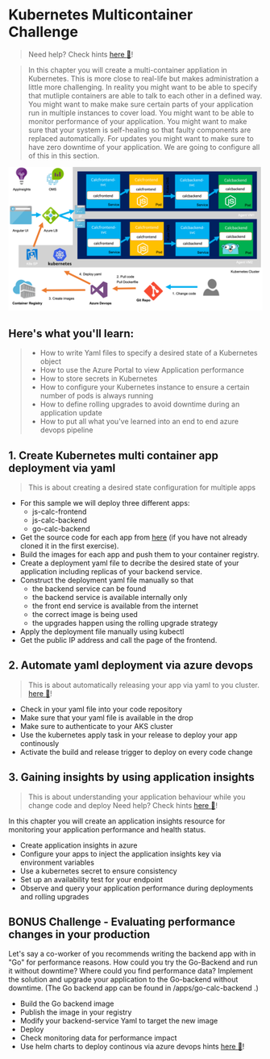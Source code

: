 # Kubernetes Multicontainer Challenge
> Need help? Check hints [here :blue_book:](hints/k8sMulti.md)!

> In this chapter you will create a multi-container appliation in Kubernetes. This is more close to real-life but makes administration a little more challenging. In reality you might want to be able to specify that mutliple containers are able to talk to each other in a defined way. You might want to make make sure certain parts of your application run in multiple instances to cover load. You might want to be able to monitor performance of your application. You might want to make sure that your system is self-healing so that faulty components are replaced automatically. For updates you might want to make sure to have zero downtime of your application. We are going to configure all of this in this section.

![](/img/challenge3.png)

## Here's what you'll learn:
>- How to write Yaml files to specify a desired state of a Kubernetes object
>- How to use the Azure Portal to view Application performance
>- How to store secrets in Kubernetes
>- How to configure your Kubernetes instance to ensure a certain number of pods is always running
>- How to define rolling upgrades to avoid downtime during an application update
>- How to put all what you've learned into an end to end azure devops pipeline


## 1. Create Kubernetes multi container app deployment via yaml 
> This is about creating a desired state configuration for multiple apps
- For this sample we will deploy three different apps:
  - js-calc-frontend
  - js-calc-backend
  - go-calc-backend
- Get the source code for each app from [here](https://github.com/denniszielke/phoenix/tree/master/apps) (if you have not already cloned it in the first exercise). 
- Build the images for each app and push them to your container registry.
- Create a deployment yaml file to decribe the desired state of your application including replicas of your backend service.
- Construct the deployment yaml file manually so that 
    - the backend service can be found
    - the backend service is available internally only
    - the front end service is available from the internet
    - the correct image is being used
    - the upgrades happen using the rolling upgrade strategy
- Apply the deployment file manually using kubectl
- Get the public IP address and call the page of the frontend.

## 2. Automate yaml deployment via azure devops
> This is about automatically releasing your app via yaml to you cluster. [here :blue_book:](hints/azuredevops_yaml_kubernetes.md)!
- Check in your yaml file into your code repository
- Make sure that your yaml file is available in the drop
- Make sure to authenticate to your AKS cluster
- Use the kubernetes apply task in your release to deploy your app continously
- Activate the build and release trigger to deploy on every code change

## 3. Gaining insights by using application insights
> This is about understanding your application behaviour while you change code and deploy
> Need help? Check hints [here :blue_book:](hints/applicationinsights.md)!

In this chapter you will create an application insights resource for monitoring your application performance and health status.
- Create application insights in azure
- Configure your apps to inject the application insights key via environment variables
- Use a kubernetes secret to ensure consistency
- Set up an availability test for your endpoint
- Observe and query your application performance during deployments and rolling upgrades
    

## BONUS Challenge - Evaluating performance changes in your production
Let's say a co-worker of you recommends writing the backend app with in "Go" for performance reasons. How could you try the Go-Backend and run it without downtime? Where could you find performance data? 
Implement the solution and upgrade your application to the Go-backend without downtime. (The Go backend app can be found in /apps/go-calc-backend .)
- Build the Go backend image 
- Publish the image in your registry
- Modify your backend-service Yaml to target the new image
- Deploy
- Check monitoring data for performance impact
- Use helm charts to deploy continous via azure devops hints [here :blue_book:](hints/TeamServicesHelmK8s.md)!
